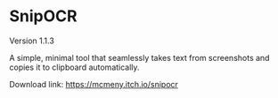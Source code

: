 # SnipOCR

Version 1.1.3

A simple, minimal tool that seamlessly takes text from screenshots and copies it to clipboard automatically.

Download link: https://mcmeny.itch.io/snipocr
